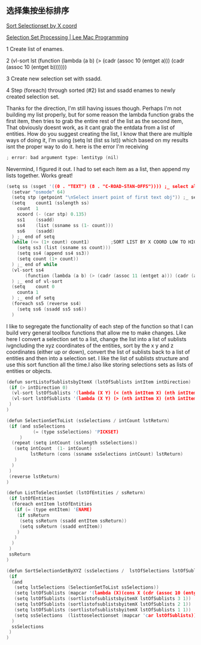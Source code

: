 ## 选择集按坐标排序

[Sort Selectionset by X coord](https://forums.augi.com/showthread.php?137837-Sort-Selectionset-by-X-coord)

[Selection Set Processing | Lee Mac Programming](http://www.lee-mac.com/selsetprocessing.html)

1 Create list of enames.

2 (vl-sort lst (function (lambda (a b) (> (cadr (assoc 10 (entget a))) (cadr (assoc 10 (entget b)))))))

3 Create new selection set with ssadd.

4 Step (foreach) through sorted (#2) list and ssadd enames to newly created selection set.

Thanks for the direction, I'm still having issues though. Perhaps I'm not building my list properly, but for some reason the lambda function grabs the first item, then tries to grab the entire rest of the list as the second item, That obviously doesnt work, as it cant grab the entdata from a list of entities. How do you suggest creating the list, I know that there are multiple ways of doing it, I'm using (setq lst (list ss lst)) which based on my results isnt the proper way to do it.
here is the error I'm receiving

```c
; error: bad argument type: lentityp (nil)
```

Nevermind, I figured it out. I had to set each item as a list, then append my lists together. Works great!

```c
(setq ss (ssget '((0 . "TEXT") (8 . "C-ROAD-STAN-OFFS")))) ;_ select all objects
  (setvar "osmode" 64)
  (setq stp (getpoint "\nSelect insert point of first text obj")) ;_ select start point
  (setq    count1 (sslength ss)
    count  1
    xcoord (- (car stp) 0.135)
    ss1    (ssadd)
    ss4    (list (ssname ss (1- count)))
    ss6    (ssadd)
  ) ;_ end of setq
  (while (<= (1+ count) count1)        ;SORT LIST BY X COORD LOW TO HIGH
    (setq ss3 (list (ssname ss count)))
    (setq ss4 (append ss4 ss3))
    (setq count (1+ count))
  ) ;_ end of while
  (vl-sort ss4
       (function (lambda (a b) (> (cadr (assoc 11 (entget a))) (cadr (assoc 11 (entget b))))))
  ) ;_ end of vl-sort
  (setq    count 0
    counta 1
  ) ;_ end of setq
  (foreach ss5 (reverse ss4)
    (setq ss6 (ssadd ss5 ss6))
  )
```

I like to segregate the functionality of each step of the function so that I can build very general toolbox functions that allow me to make changes. Like here I convert a selection set to a list, change the list into a list of sublists ivgncluding the xyz coordinates of the entities, sort by the x y and z coordinates (either up or down), convert the list of sublists back to a list of entities and then into a selection set. I like the list of sublists structure and use this sort function all the time.I also like storing selections sets as lists of entities or objects.

```c
(defun sortListofSublistsbyItemX (lstOfSublists intItem intDirection)
 (if (> intDirection 0)
  (vl-sort lstOfSublists '(lambda (X Y) (< (nth intItem X) (nth intItem Y))))
  (vl-sort lstOfSublists '(lambda (X Y) (> (nth intItem X) (nth intItem Y))))
 )
)

(defun SelectionSetToList (ssSelections / intCount lstReturn)
 (if (and ssSelections 
          (= (type ssSelections) 'PICKSET)
     )
  (repeat (setq intCount (sslength ssSelections))
   (setq intCount  (1- intCount)
         lstReturn (cons (ssname ssSelections intCount) lstReturn)
   )
  )
 )
 (reverse lstReturn)
)

(defun ListToSelectionSet (lstOfEntities / ssReturn)
 (if lstOfEntities      
  (foreach entItem lstOfEntities
   (if (= (type entItem) 'ENAME)
    (if ssReturn 
     (setq ssReturn (ssadd entItem ssReturn))
     (setq ssReturn (ssadd entItem))
    )
   )
  )
 )
 ssReturn
)

(defun SortSelectionSetByXYZ (ssSelections /  lstOfSelections lstOfSublists lstSelections)
 (if
  (and 
   (setq lstSelections (SelectionSetToList ssSelections))
   (setq lstOfSublists (mapcar '(lambda (X)(cons X (cdr (assoc 10 (entget X))))) lstSelections))
   (setq lstOfSublists (sortlistofsublistsbyitemX lstOfSublists 3 1))
   (setq lstOfSublists (sortlistofsublistsbyitemX lstOfSublists 2 1))
   (setq lstOfSublists (sortlistofsublistsbyitemX lstOfSublists 1 1))
   (setq ssSelections  (listtoselectionset (mapcar 'car lstOfSublists)))
  )
  ssSelections
 )
)
```